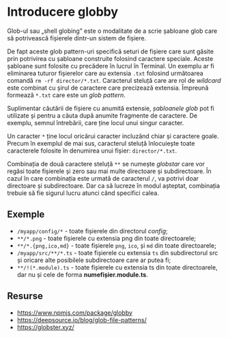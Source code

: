 # Introducere globby

Glob-ul sau „shell globing” este o modalitate de a scrie șabloane glob care să potrivească fișierele dintr-un sistem de fișiere.

De fapt aceste glob pattern-uri specifică seturi de fișiere care sunt găsite prin potrivirea cu șabloane construite folosind caractere speciale. Aceste șabloane sunt folosite cu precădere în lucrul în Terminal. Un exemplu ar fi eliminarea tuturor fișierelor care au extensia `.txt` folosind următoarea comandă `rm -rf director/*.txt`. Caracterul steluță care are rol de *wildcard* este combinat cu șirul de caractere care precizează extensia. Împreună formează `*.txt` care este un *glob pattern*.

Suplimentar căutării de fișiere cu anumită extensie, *șabloanele glob* pot fi utilizate și pentru a căuta după anumite fragmente de caractere. De exemplu, semnul întrebării, care ține locul unui singur caracter.

Un caracter `*` ține locul oricărui caracter incluzând chiar și caractere goale. Precum în exemplul de mai sus, caracterul steluță înlocuiește toate caracterele folosite în denumirea unui fișier: `director/*.txt`.

Combinația de două caractere steluță `**` se numește *globstar* care vor regăsi toate fișierele și zero sau mai multe directoare și subdirectoare. În cazul în care combinația este urmată de caracterul `/`, va potrivi doar directoare și subdirectoare. Dar ca să lucreze în modul așteptat, combinația trebuie să fie sigurul lucru atunci când specifici calea.

## Exemple

- `/myapp/config/*` - toate fișierele din directorul *config*;
- `**/*.png` - toate fișierele cu extensia png din toate directoarele;
- `**/*.{png,ico,md}` - toate fișierele `png`, `ico`, și `md` din toate directoarele;
- `/myapp/src/**/*.ts` - toate fișierele cu extensia `ts` din subdirectorul src și oricare alte posibilele subdirectoare care ar putea fi;
- `**/!(*.module).ts` - toate fișierele cu extensia ts din toate directoarele, dar nu și cele de forma **numefișier.module.ts**.

## Resurse

- https://www.npmjs.com/package/globby
- https://deepsource.io/blog/glob-file-patterns/
- https://globster.xyz/

